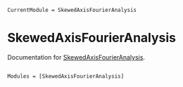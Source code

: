```@meta
CurrentModule = SkewedAxisFourierAnalysis
```

# SkewedAxisFourierAnalysis

Documentation for [SkewedAxisFourierAnalysis](https://github.com/SanjeevKhare/SkewedAxisFourierAnalysis.jl).

```@index
```

```@autodocs
Modules = [SkewedAxisFourierAnalysis]
```

